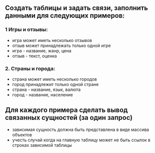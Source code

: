 ## Создать таблицы и задать связи, заполнить данными для следующих примеров:

### 1 Игры и отзывы:
 - игра может иметь несколько отзывов
 - отзыв может принадлежать только одной игре
 - игра - название, жанр, цена
 - отзыв - текст, оценка

### 2. Страны и города:
 - страна может иметь несколько городов
 - город принадлежит только одной стране
 - страна - название, язык, валюта
 - город - название, население

## Для каждого примера сделать вывод связанных сущностей (за один запрос)
- зависимая сущность должна быть представлена в виде массива объектов
- учесть случай когда на главную таблицу может не быть ссылок в строках зависимой таблицы
